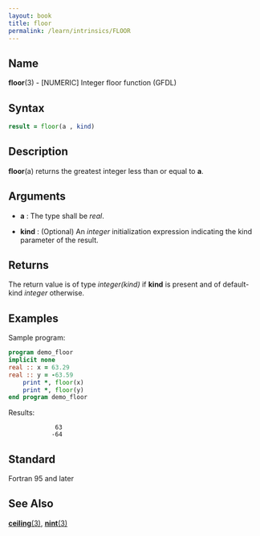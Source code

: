 ```yaml
---
layout: book
title: floor
permalink: /learn/intrinsics/FLOOR
---
```

## __Name__

__floor__(3) - \[NUMERIC\] Integer floor function
(GFDL)

## __Syntax__
```fortran
result = floor(a , kind)
```
## __Description__

__floor__(a) returns the greatest integer less than or equal to __a__.

## __Arguments__

  - __a__
    : The type shall be _real_.

  - __kind__
    : (Optional) An _integer_ initialization expression indicating the kind
    parameter of the result.

## __Returns__

The return value is of type _integer(kind)_ if __kind__ is present and of
default-kind _integer_ otherwise.

## __Examples__

Sample program:

```fortran
program demo_floor
implicit none
real :: x = 63.29
real :: y = -63.59
    print *, floor(x) 
    print *, floor(y) 
end program demo_floor
```
  Results:
```text
             63
            -64
```

## __Standard__

Fortran 95 and later

## __See Also__

[__ceiling__(3)](CEILING),
[__nint__(3)](NINT)
